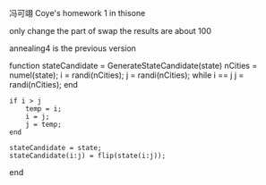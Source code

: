 冯可翊  Coye's homework 1 in thisone

only change the part of swap
the results are about 100 

annealing4 is the previous version

function stateCandidate = GenerateStateCandidate(state)
    nCities = numel(state);
    i = randi(nCities);
    j = randi(nCities);
    while i == j
        j = randi(nCities);
    end
    
    if i > j
        temp = i;
        i = j;
        j = temp;
    end
    
    stateCandidate = state;
    stateCandidate(i:j) = flip(state(i:j));
end
